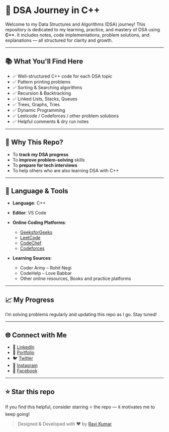 # 🚀 DSA Journey in C++

Welcome to my Data Structures and Algorithms (DSA) journey!
This repository is dedicated to my learning, practice, and mastery of DSA using **C++**.
It includes notes, code implementations, problem solutions, and explanations — all structured for clarity and growth.

---

## 📚 What You'll Find Here

* ✅ Well-structured C++ code for each DSA topic
* ✅ Pattern printing problems
* ✅ Sorting & Searching algorithms
* ✅ Recursion & Backtracking
* ✅ Linked Lists, Stacks, Queues
* ✅ Trees, Graphs, Tries
* ✅ Dynamic Programming
* ✅ Leetcode / Codeforces / other problem solutions
* ✅ Helpful comments & dry run notes

---

## 🧠 Why This Repo?

* To **track my DSA progress**
* To **improve problem-solving** skills
* To **prepare for tech interviews**
* To help others who are also learning DSA with C++

---

## 🔧 Language & Tools

* **Language**: C++

* **Editor**: VS Code

* **Online Coding Platforms**:

  * [GeeksforGeeks](https://www.geeksforgeeks.org/user/ravikumar1only/)
  * [LeetCode](https://leetcode.com/ravikumar1only/)
  * [CodeChef](https://www.codechef.com/users/ravikumar1only)
  * [Codeforces](https://codeforces.com/profile/ravikumar1only)

* **Learning Sources**:

  * Coder Army – Rohit Negi
  * CodeHelp – Love Babbar
  * Other online resources, Books and practice platforms

---

## 📈 My Progress

I’m solving problems regularly and updating this repo as I go. Stay tuned!

---

## 🌐 Connect with Me

- 🔗 [LinkedIn](https://www.linkedin.com/in/ravikumar1only)
- 💼 [Portfolio](https://www.ravikumar1only.com)
- 🐦 [Twitter](https://www.twitter.com/ravikumar1only)
- 📸 [Instagram](https://www.instagram.com/ravikumar1only)
- 📘 [Facebook](https://www.facebook.com/ravikumar1only)

---

## ⭐️ Star this repo

If you find this helpful, consider starring ⭐ the repo — it motivates me to keep going!

> Designed & Developed with ❤️ by [Ravi Kumar](https://github.com/ravikumar1only)
